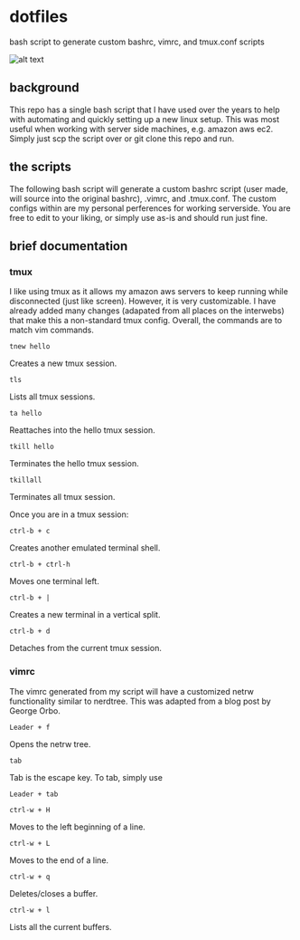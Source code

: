 # dotfiles
bash script to generate custom bashrc, vimrc, and tmux.conf scripts

![alt text](https://user-images.githubusercontent.com/29260348/37007853-41131f16-2094-11e8-9fb2-ce44ffad996e.png)

## background

This repo has a single bash script that I have used over the years to help with automating and quickly setting up a new linux setup. This was most useful when working with server side machines, e.g. amazon aws ec2. Simply just scp the script over or git clone this repo and run.

## the scripts

The following bash script will generate a custom bashrc script (user made, will source into the original bashrc), .vimrc, and .tmux.conf. The custom configs within are my personal perferences for working serverside. You are free to edit to your liking, or simply use as-is and should run just fine.

## brief documentation

### tmux

I like using tmux as it allows my amazon aws servers to keep running while disconnected (just like screen). However, it is very customizable. I have already added many changes (adapated from all places on the interwebs) that make this a non-standard tmux config. Overall, the commands are to match vim commands.

```
tnew hello
```
Creates a new tmux session.

```
tls
```
Lists all tmux sessions.

```
ta hello
```
Reattaches into the hello tmux session.
```
tkill hello
```
Terminates the hello tmux session.
```
tkillall
```
Terminates all tmux session. 

Once you are in a tmux session:
```
ctrl-b + c
```
Creates another emulated terminal shell.
```
ctrl-b + ctrl-h
```
Moves one terminal left.
```
ctrl-b + |
```
Creates a new terminal in a vertical split.
```
ctrl-b + d
```
Detaches from the current tmux session.


### vimrc

The vimrc generated from my script will have a customized netrw functionality similar to nerdtree. This was adapted from a blog post by George Orbo.

```
Leader + f
```
Opens the netrw tree.

```
tab
```
Tab is the escape key. To tab, simply use
```
Leader + tab
```

```
ctrl-w + H
```
Moves to the left beginning of a line.
```
ctrl-w + L
```
Moves to the end of a line.
```
ctrl-w + q
```
Deletes/closes a buffer.
```
ctrl-w + l
```
Lists all the current buffers.
